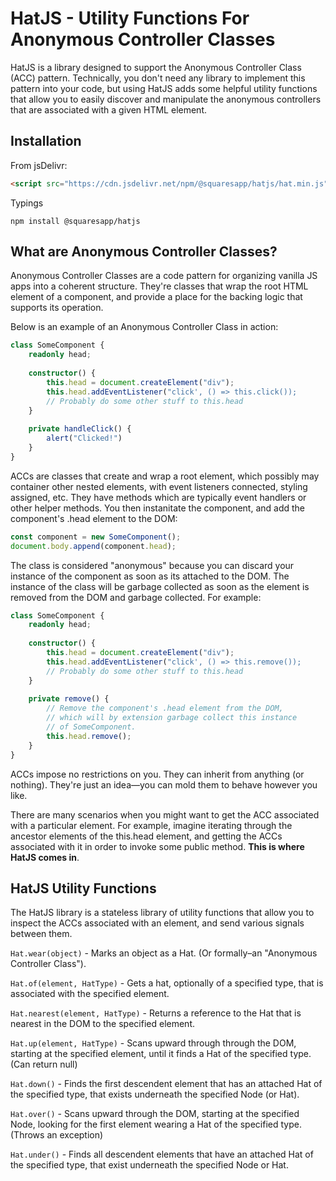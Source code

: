 
# HatJS - Utility Functions For Anonymous Controller Classes

HatJS is a library designed to support the Anonymous Controller Class (ACC) pattern. Technically, you don't need any library to implement this pattern into your code, but using HatJS adds some helpful utility functions that allow you to easily discover and manipulate the anonymous controllers that are associated with a given HTML element.

## Installation

From jsDelivr:
```html
<script src="https://cdn.jsdelivr.net/npm/@squaresapp/hatjs/hat.min.js"></script>
```
Typings
```
npm install @squaresapp/hatjs
```

## What are Anonymous Controller Classes?

Anonymous Controller Classes are a code pattern for organizing vanilla JS apps into a coherent structure. They're classes that wrap the root HTML element of a component, and provide a place for the backing logic that supports its operation. 

Below is an example of an Anonymous Controller Class in action:

```typescript
class SomeComponent {
	readonly head;
	
	constructor() {
		this.head = document.createElement("div");
		this.head.addEventListener("click', () => this.click());
		// Probably do some other stuff to this.head
	}
	
	private handleClick() {
		alert("Clicked!")
	}
}
```

ACCs are classes that create and wrap a root element, which possibly may container other nested elements, with event listeners connected, styling assigned, etc. They have methods which are typically event handlers or other helper methods. You then instanitate the component, and add the component's .head element to the DOM:

```typescript
const component = new SomeComponent();
document.body.append(component.head);
```

The class is considered "anonymous" because you can discard your instance of the component as soon as its attached to the DOM. The instance of the class will be garbage collected as soon as the element is removed from the DOM and garbage collected. For example:

```typescript
class SomeComponent {
	readonly head;
	
	constructor() {
		this.head = document.createElement("div");
		this.head.addEventListener("click', () => this.remove());
		// Probably do some other stuff to this.head
	}
	
	private remove() {
		// Remove the component's .head element from the DOM,
		// which will by extension garbage collect this instance
		// of SomeComponent.
		this.head.remove();
	}
}
```

ACCs impose no restrictions on you. They can inherit from anything (or nothing). They're just an idea––you can mold them to behave however you like.

There are many scenarios when you might want to get the ACC associated with a particular element. For example, imagine iterating through the ancestor elements of the this.head element, and getting the ACCs associated with it in order to invoke some public method. **This is where HatJS comes in**.

## HatJS Utility Functions 

The HatJS library is a stateless library of utility functions that allow you to inspect the ACCs associated with an element, and send various signals between them.

`Hat.wear(object)` - Marks an object as a Hat. (Or formally–an "Anonymous Controller Class").

`Hat.of(element, HatType)` - Gets a hat, optionally of a specified type, that is associated with the specified element.

`Hat.nearest(element, HatType)` - Returns a reference to the Hat that is nearest in the DOM to the specified element.

`Hat.up(element, HatType)` - Scans upward through through the DOM, starting at the specified element, until it finds a Hat of the specified type. (Can return null)

`Hat.down()` - Finds the first descendent element that has an attached Hat of the specified type, that exists underneath the specified Node (or Hat).

`Hat.over()` -  Scans upward through the DOM, starting at the specified Node, looking for the first element wearing a Hat of the specified type. (Throws an exception)

`Hat.under()` - Finds all descendent elements that have an attached Hat of the specified type, that exist underneath the specified Node or Hat.
